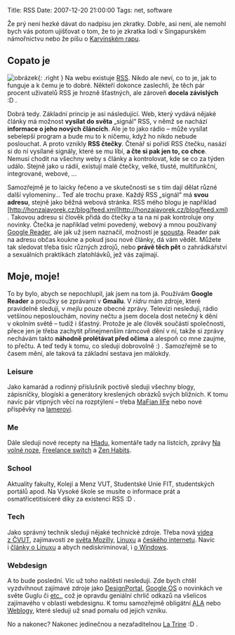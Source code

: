 Title: RSS
Date: 2007-12-20 21:00:00
Tags: net, software

Že prý není hezké dávat do nadpisu jen zkratky. Dobře, asi není, ale nemohl bych vás potom ujišťovat o tom, že to je zkratka lodí v Singapurském námořnictvu nebo že píšu o [Karvinském rapu](http://cs.wikipedia.org/wiki/Rhymes_Street_Squad).

## Copato je

![obrázek](|filename|/images/17.jpg){: .right } Na webu existuje [RSS](http://cs.wikipedia.org/wiki/RSS). Nikdo ale neví, co to je, jak to funguje a k čemu je to dobré. Někteří dokonce zaslechli, že těch pár procent uživatelů RSS je hrozně šťastných, ale zároveň **docela závislých** :D .

Dobrá tedy. Základní princip je asi následující. Web, který vydává nějaké články má možnost **vysílat do světa** „signál“ RSS, v němž se nachází **informace o jeho nových článcích**. Ale je to jako rádio – může vysílat sebelepší program a bude mu to k ničemu, když ho nikdo nebude poslouchat. A proto vznikly **RSS čtečky**. Čtenář si pořídí RSS čtečku, nasází si do ní vysílané signály, které se mu líbí, **a čte si pak jen to, co chce**. Nemusí chodit na všechny weby s články a kontrolovat, kde se co za týden událo. Stejně jako u rádií, existují malé čtečky, velké, tlusté, multifunkční, integrované, webové, …

Samozřejmě je to laicky řečeno a ve skutečnosti se s tím dají dělat různé další vylomeniny… Teď ale trochu praxe. Každý RSS „signál“ má **svou adresu**, stejně jako běžná webová stránka. RSS mého blogu je například [http://honzajavorek.cz/blog/feed.xml]http://honzajavorek.cz/blog/feed.xml). Takovou adresu si člověk přidá do čtečky a ta na ní pak kontroluje ony novinky. Čtečka je například velmi povedený, webový a mnou používaný [Google Reader](http://www.google.com/reader/), ale jak už jsem naznačil, možností je [spousta](http://www.google.cz/search?q=rss+čtečka&ie=utf-8). Reader pak na adresu občas koukne a pokud jsou nové články, dá vám vědět. Můžete tak sledovat třeba tisíc různých zdrojů, nebo **právě těch pět** o zahrádkářství a sexuálních praktikách zlatohlávků, jež vás zajímají.

## Moje, moje!

To by bylo, abych se nepochlupil, jak jsem na tom já. Používám **Google Reader** a proužky se zprávami v **Gmailu**. V *rídru* mám zdroje, které pravidelně sleduji, v *mejlu* pouze obecné zprávy. Televizi nesleduji, rádio vetšinou neposlouchám, noviny nečtu a jsem docela dost netečný k dění v okolním světě – tudíž i šťastný. Protože je ale člověk součástí společnosti, přece jen je třeba zachytit přinejmenším rámcově dění v ní, takže si zprávy nechávám takto **náhodně prolétávat před očima** a alespoň co mne zaujme, to přečtu. A teď tedy k tomu, co sleduji dobrovolně :) . Samozřejmě se to časem mění, ale taková ta základní sestava jen málokdy.

### Leisure

Jako kamarád a rodinný příslušník poctivě sleduji všechny blogy, zápisníčky, blogíski a generátory kreslených obrázků svých bližních. K tomu navíc pár vtipných věcí na rozptýlení – třeba [MaFian liFe](http://www-ucjf.troja.mff.cuni.cz/scheirich/?s=4) nebo nové příspěvky na [lamerovi](http://lamer.cz/).

### Me

Dále sleduji nové recepty na [Hladu](http://hlad.javorek.net/), komentáře tady na lístcích, zprávy [Na volné noze](http://navolnenoze.cz/), [Freelance switch](http://freelanceswitch.com/) a [Zen Habits](http://zenhabits.net/).

### School

Aktuality fakulty, Kolejí a Menz VUT, Studentské Unie FIT, studentských portálů apod. Na Vysoké škole se musíte o informace prát a osmatřicetitisíceré díky za existenci RSS :D .

### Tech

Jako správný technik sleduji nějaké technické zdroje. Třeba nová [videa z ČVUT](http://www.avc-cvut.cz/), zajímavosti ze [světa Mozilly](http://jasnapaka.bloguje.cz/), [Linuxu](http://www.root.cz/zpravicky/) a [českého internetu](http://www.lupa.cz/zpravicky/). Navíc i [články o Linuxu](http://www.linuxexpres.cz/) a abych nediskriminoval, i [o Windows](http://winarna.blog.cz/).

### Webdesign

A to bude poslední. Víc už toho naštěstí nesleduji. Zde bych chtěl vyzdvihnout zajímavé zdroje jako [DesignPortal](http://www.designportal.cz/), [Google OS](http://googlesystem.blogspot.com/) o novinkách ve světe Guglu či [etc.](http://www.fortysomething.ca/mt/etc/), což je opravdu geniální chrlič odkazů na všelicos zajímavého v oblasti webdesignu. K tomu samozřejmě obligátní [ALA](http://www.alistapart.com/) nebo [Weblogy](http://www.weblogy.cz/), které sleduji už snad pomalu od jejich vzniku.

No a nakonec? Nakonec jedinečnou a nezařaditelnou [La Trine](http://latrine.dgx.cz/) :D .